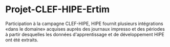 # Projet-CLEF-HIPE-Ertim
Participation à la campagne CLEF-HIPE, HIPE fournit plusieurs intégrations «dans le domaine» acquises auprès des journaux impresso et des périodes à partir desquelles les données d'apprentissage et de développement HIPE ont été extraits.
